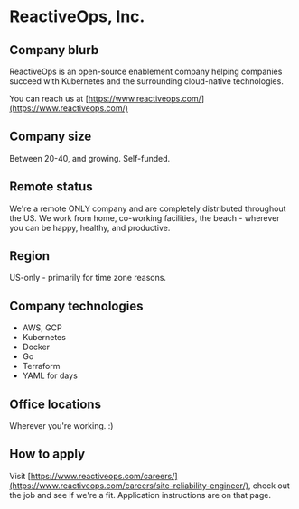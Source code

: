 # ReactiveOps, Inc.

## Company blurb

ReactiveOps is an open-source enablement company helping companies succeed with Kubernetes and the surrounding cloud-native technologies.

You can reach us at [https://www.reactiveops.com/](https://www.reactiveops.com/)

## Company size

Between 20-40, and growing. Self-funded.

## Remote status

We're a remote ONLY company and are completely distributed throughout the US. We work from home, co-working facilities, the beach - wherever you can be happy, healthy, and productive.

## Region

US-only - primarily for time zone reasons.

## Company technologies

* AWS, GCP
* Kubernetes
* Docker
* Go
* Terraform
* YAML for days

## Office locations

Wherever you're working. :)

## How to apply

Visit [https://www.reactiveops.com/careers/](https://www.reactiveops.com/careers/site-reliability-engineer/), check out the job and see if we're a fit. Application instructions are on that page.
